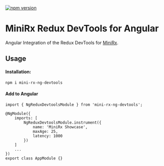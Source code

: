 [![npm version](https://badge.fury.io/js/mini-rx-ng-devtools.svg)](https://www.npmjs.com/package/mini-rx-ng-devtools)

# MiniRx Redux DevTools for Angular

Angular Integration of the Redux DevTools for [MiniRx](https://www.npmjs.com/package/mini-rx-store).

## Usage
#### Installation:

`npm i mini-rx-ng-devtools`

#### Add to Angular
```
import { NgReduxDevtoolsModule } from 'mini-rx-ng-devtools';

@NgModule({
    imports: [
        NgReduxDevtoolsModule.instrument({
            name: 'MiniRx Showcase',
            maxAge: 25,
            latency: 1000
        })
    ]
    ...
})
export class AppModule {}
```
